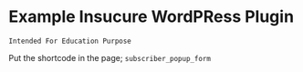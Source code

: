 # Example Insucure WordPRess Plugin

`Intended For Education Purpose`

Put the shortcode in the page; `subscriber_popup_form`
